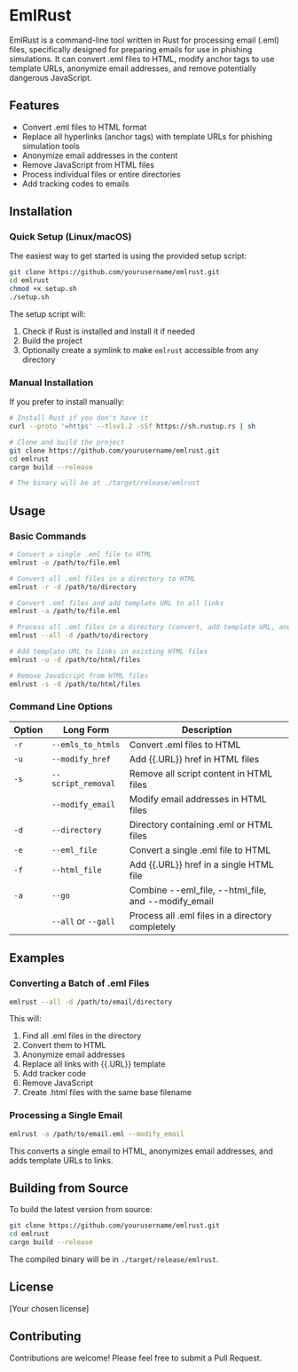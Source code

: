 # EmlRust

EmlRust is a command-line tool written in Rust for processing email (.eml) files, specifically designed for preparing emails for use in phishing simulations. It can convert .eml files to HTML, modify anchor tags to use template URLs, anonymize email addresses, and remove potentially dangerous JavaScript.

## Features

- Convert .eml files to HTML format
- Replace all hyperlinks (anchor tags) with template URLs for phishing simulation tools
- Anonymize email addresses in the content
- Remove JavaScript from HTML files
- Process individual files or entire directories
- Add tracking codes to emails

## Installation

### Quick Setup (Linux/macOS)

The easiest way to get started is using the provided setup script:

```bash
git clone https://github.com/yourusername/emlrust.git
cd emlrust
chmod +x setup.sh
./setup.sh
```

The setup script will:
1. Check if Rust is installed and install it if needed
2. Build the project
3. Optionally create a symlink to make `emlrust` accessible from any directory

### Manual Installation

If you prefer to install manually:

```bash
# Install Rust if you don't have it
curl --proto '=https' --tlsv1.2 -sSf https://sh.rustup.rs | sh

# Clone and build the project
git clone https://github.com/yourusername/emlrust.git
cd emlrust
cargo build --release

# The binary will be at ./target/release/emlrust
```

## Usage

### Basic Commands

```bash
# Convert a single .eml file to HTML
emlrust -e /path/to/file.eml

# Convert all .eml files in a directory to HTML
emlrust -r -d /path/to/directory

# Convert .eml files and add template URL to all links
emlrust -a /path/to/file.eml

# Process all .eml files in a directory (convert, add template URL, anonymize emails, remove scripts)
emlrust --all -d /path/to/directory

# Add template URL to links in existing HTML files
emlrust -u -d /path/to/html/files

# Remove JavaScript from HTML files
emlrust -s -d /path/to/html/files
```

### Command Line Options

| Option | Long Form | Description |
|--------|-----------|-------------|
| `-r` | `--emls_to_htmls` | Convert .eml files to HTML |
| `-u` | `--modify_href` | Add {{.URL}} href in HTML files |
| `-s` | `--script_removal` | Remove all script content in HTML files |
| | `--modify_email` | Modify email addresses in HTML files |
| `-d` | `--directory` | Directory containing .eml or HTML files |
| `-e` | `--eml_file` | Convert a single .eml file to HTML |
| `-f` | `--html_file` | Add {{.URL}} href in a single HTML file |
| `-a` | `--go` | Combine --eml_file, --html_file, and --modify_email |
| | `--all` or `--gall` | Process all .eml files in a directory completely |

## Examples

### Converting a Batch of .eml Files

```bash
emlrust --all -d /path/to/email/directory
```

This will:
1. Find all .eml files in the directory
2. Convert them to HTML
3. Anonymize email addresses
4. Replace all links with {{.URL}} template
5. Add tracker code
6. Remove JavaScript
7. Create .html files with the same base filename

### Processing a Single Email

```bash
emlrust -a /path/to/email.eml --modify_email
```

This converts a single email to HTML, anonymizes email addresses, and adds template URLs to links.

## Building from Source

To build the latest version from source:

```bash
git clone https://github.com/yourusername/emlrust.git
cd emlrust
cargo build --release
```

The compiled binary will be in `./target/release/emlrust`.

## License

[Your chosen license]

## Contributing

Contributions are welcome! Please feel free to submit a Pull Request.
